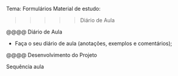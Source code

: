 Tema: Formulários
Material de estudo:



>>>>>Diário de Aula

@@@@ Diário de Aula
 - Faça o seu diário de aula (anotações, exemplos e comentários); 

@@@@ Desenvolvimento do Projeto


Sequência aula
